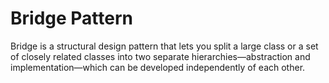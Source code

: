 # Bridge Pattern

Bridge is a structural design pattern that lets you split a large class or a set of closely related classes
into two separate hierarchies—abstraction and implementation—which can be developed independently of each other.
